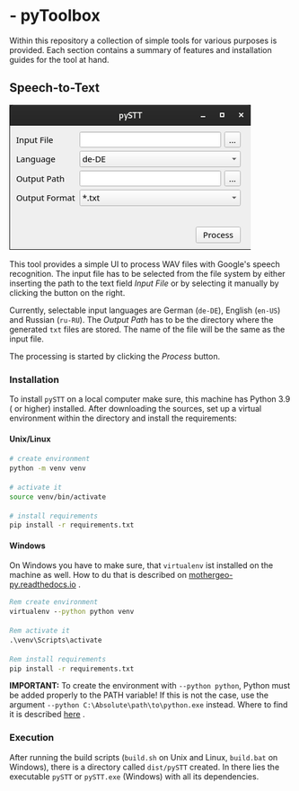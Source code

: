 # - pyToolbox

Within this repository a collection of simple tools for various purposes is
provided. Each section contains a summary of features and installation guides
for the tool at hand.

## Speech-to-Text

![view.png](img/view.png)

This tool provides a simple UI to process WAV files with Google's speech
recognition. The input file has to be selected from the file system by either
inserting the path to the text field _Input File_ or by selecting it manually by
clicking the button on the right.

Currently, selectable input languages are German (`de-DE`), English (`en-US`)
and Russian (`ru-RU`). The _Output Path_ has to be the directory where the
generated `txt` files are stored. The name of the file will be the same as the
input file.

The processing is started by clicking the _Process_ button.

### Installation

To install `pySTT` on a local computer make sure, this machine has Python 3.9 (
or higher) installed. After downloading the sources, set up a virtual
environment within the directory and install the requirements:

#### Unix/Linux

```sh
# create environment
python -m venv venv

# activate it
source venv/bin/activate

# install requirements
pip install -r requirements.txt
```

#### Windows

On Windows you have to make sure, that `virtualenv` ist installed on the machine
as well. How to du that is described
on [mothergeo-py.readthedocs.io](https://mothergeo-py.readthedocs.io/en/latest/development/how-to/venv-win.html#install-virtualenv)
.

```bat
Rem create environment
virtualenv --python python venv

Rem activate it
.\venv\Scripts\activate

Rem install requirements
pip install -r requirements.txt
```

**IMPORTANT:** To create the environment with `--python python`, Python must be
added properly to the PATH variable! If this is not the case, use the
argument `--python C:\Absolute\path\to\python.exe` instead. Where to find it is
described [here](https://mothergeo-py.readthedocs.io/en/latest/development/how-to/venv-win.html#where-s-my-python)
.

### Execution

After running the build scripts (`build.sh` on Unix and Linux, `build.bat`
on Windows), there is a directory called `dist/pySTT` created. In there lies the
executable `pySTT` or `pySTT.exe` (Windows) with all its dependencies.